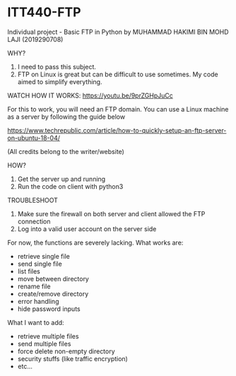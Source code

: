 # ITT440-FTP
Individual project - Basic FTP in Python
by MUHAMMAD HAKIMI BIN MOHD LAJI (2019290708)

WHY?
1. I need to pass this subject.
2. FTP on Linux is great but can be difficult to use sometimes. My code aimed to simplify everything.

WATCH HOW IT WORKS:
https://youtu.be/9prZGHpJuCc


For this to work, you will need an FTP domain. You can use a Linux machine as a server by following the guide below

https://www.techrepublic.com/article/how-to-quickly-setup-an-ftp-server-on-ubuntu-18-04/

(All credits belong to the writer/website)


HOW?
1. Get the server up and running
2. Run the code on client with python3

TROUBLESHOOT
1. Make sure the firewall on both server and client allowed the FTP connection
2. Log into a valid user account on the server side

For now, the functions are severely lacking. What works are:
- retrieve single file
- send single file   
- list files
- move between directory
- rename file 
- create/remove directory
- error handling
- hide password inputs

What I want to add:
- retrieve multiple files
- send multiple files
- force delete non-empty directory
- security stuffs (like traffic encryption)
- etc...
